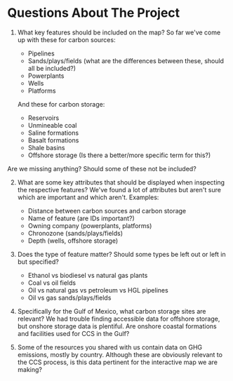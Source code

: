 # Questions About The Project
1. What key features should be included on the map? So far we've come up with these for carbon sources:
   - Pipelines
   - Sands/plays/fields (what are the differences between these, should all be included?)
   - Powerplants
   - Wells
   - Platforms

    And these for carbon storage:
    - Reservoirs
    - Unmineable coal
    - Saline formations
    - Basalt formations
    - Shale basins
    - Offshore storage (Is there a better/more specific term for this?)

Are we missing anything? Should some of these not be included?

2. What are some key attributes that should be displayed when inspecting the respective features? We've found a lot of attributes but aren't sure which are important and which aren't. 
Examples:
    - Distance between carbon sources and carbon storage
    - Name of feature (are IDs important?)
    - Owning company (powerplants, platforms)
    - Chronozone (sands/plays/fields)
    - Depth (wells, offshore storage)

3. Does the type of feature matter? Should some types be left out or left in but specified?
    - Ethanol vs biodiesel vs natural gas plants
    - Coal vs oil fields
    - Oil vs natural gas vs petroleum vs HGL pipelines
    - Oil vs gas sands/plays/fields

4. Specifically for the Gulf of Mexico, what carbon storage sites are relevant? We had trouble finding accessible data for offshore storage, but onshore storage data is plentiful. 
Are onshore coastal formations and facilities used for CCS in the Gulf?

5. Some of the resources you shared with us contain data on GHG emissions, mostly by country. Although these are obviously relevant to the CCS process, is this data pertinent 
for the interactive map we are making?
